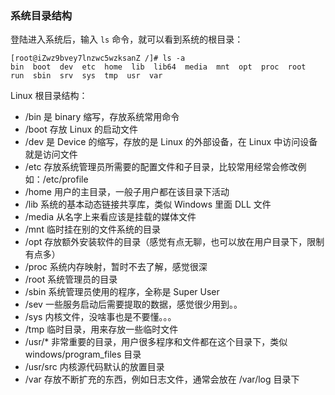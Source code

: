### 系统目录结构
登陆进入系统后，输入 `ls` 命令，就可以看到系统的根目录：
```
[root@iZwz9bvey7lnzwc5wzksanZ /]# ls -a
bin  boot  dev  etc  home  lib  lib64  media  mnt  opt  proc  root  run  sbin  srv  sys  tmp  usr  var
```

Linux 根目录结构：
* /bin 是 binary 缩写，存放系统常用命令
* /boot 存放 Linux 的启动文件
* /dev 是 Device 的缩写，存放的是 Linux 的外部设备，在 Linux 中访问设备就是访问文件
* /etc 存放系统管理员所需要的配置文件和子目录，比较常用经常会修改例如：/etc/profile
* /home 用户的主目录，一般子用户都在该目录下活动
* /lib 系统的基本动态链接共享库，类似 Windows 里面 DLL 文件
* /media 从名字上来看应该是挂载的媒体文件
* /mnt 临时挂在别的文件系统的目录
* /opt 存放额外安装软件的目录（感觉有点无聊，也可以放在用户目录下，限制有点多）
* /proc 系统内存映射，暂时不去了解，感觉很深
* /root 系统管理员的目录
* /sbin 系统管理员使用的程序，全称是 Super User
* /sev 一些服务启动后需要提取的数据，感觉很少用到。。
* /sys 内核文件，没啥事也是不要懂。。。
* /tmp 临时目录，用来存放一些临时文件
* /usr/* 非常重要的目录，用户很多程序和文件都在这个目录下，类似 windows/program_files 目录
* /usr/src 内核源代码默认的放置目录
* /var 存放不断扩充的东西，例如日志文件，通常会放在 /var/log 目录下

 